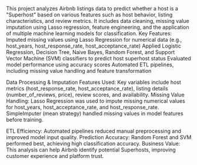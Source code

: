This project analyzes Airbnb listings data to predict whether a host is a "Superhost" based on various features such as host behavior, listing characteristics, and review metrics. 
It includes data cleaning, missing value imputation using Lasso regression, feature engineering, and the application of multiple machine learning models for classification.
Key Features:
Imputed missing values using Lasso Regression for numerical data (e.g., host_years, host_response_rate, host_acceptance_rate)
Applied Logistic Regression, Decision Tree, Naive Bayes, Random Forest, and Support Vector Machine (SVM) classifiers to predict host superhost status
Evaluated model performance using accuracy scores
Automated ETL pipelines, including missing value handling and feature transformation

Data Processing & Imputation
Features Used:
Key variables include host metrics (host_response_rate, host_acceptance_rate), listing details (number_of_reviews, price), review scores, and availability.
Missing Value Handling:
Lasso Regression was used to impute missing numerical values for host_years, host_acceptance_rate, and host_response_rate.
SimpleImputer (mean strategy) handled missing values in model features before training.

ETL Efficiency: Automated pipelines reduced manual preprocessing and improved model input quality.
Prediction Accuracy: Random Forest and SVM performed best, achieving high classification accuracy.
Business Value: This analysis can help Airbnb identify potential Superhosts, improving customer experience and platform trust.

